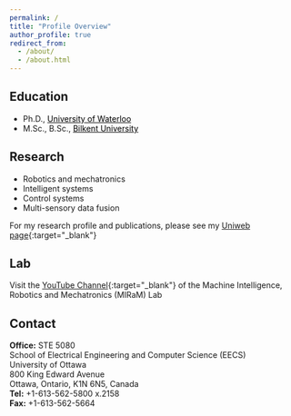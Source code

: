 ```yaml
---
permalink: /
title: "Profile Overview"
author_profile: true
redirect_from: 
  - /about/
  - /about.html
---
```


## Education 

* Ph.D., <a style='color: black;' href='https://uwaterloo.ca' target='_blank'>University of Waterloo</a>
* M.Sc., B.Sc., <a style='color: black;' href='https://www.bilkent.edu.tr' target='_blank'>Bilkent University</a>

## Research

- Robotics and mechatronics
- Intelligent systems
- Control systems
- Multi-sensory data fusion

For my research profile and publications, please see my [Uniweb page](https://uniweb.uottawa.ca/members/197/profile?embed=2){:target="_blank"}

## Lab

Visit the [YouTube Channel](https://www.youtube.com/@miramlabuottawa-bu9ro){:target="_blank"} of the Machine Intelligence, Robotics and Mechatronics (MIRaM) Lab 

## Contact

**Office:** STE 5080 <br />
School of Electrical Engineering and Computer Science (EECS) <br />
University of Ottawa <br />
800 King Edward Avenue <br />
Ottawa, Ontario, K1N 6N5, Canada <br />
**Tel:** +1-613-562-5800 x.2158 <br />
**Fax:** +1-613-562-5664
  
